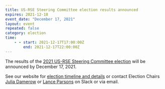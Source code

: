 ```yaml
---
title: US-RSE Steering Committee election results announced
expires: 2021-12-18
event_date: "December 17, 2021"
layout: event
repeated: false
category: election
time:
    - - start: 2021-12-17T17:00:00Z
        end: 2021-12-17T22:00:00Z
---
```


The results of the [2021 US-RSE Steering Committee
election](https://us-rse.org/about/election/) will be announced by December
17, 2021.

See our website for [election timeline and
details](https://us-rse.org/about/election/) or contact Election Chairs [Julia
Damerow](mailto:jdamerow@asu.edu) or [Lance
Parsons](mailto:lparsons@princeton.edu) on Slack or via email.
